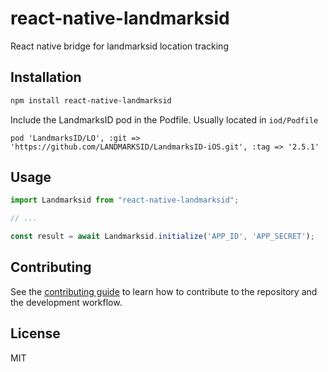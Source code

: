 # react-native-landmarksid

React native bridge for landmarksid location tracking

## Installation

```sh
npm install react-native-landmarksid
```

Include the LandmarksID pod in the Podfile. Usually located in `iod/Podfile`
```
pod 'LandmarksID/LO', :git => 'https://github.com/LANDMARKSID/LandmarksID-iOS.git', :tag => '2.5.1'
```

## Usage

```js
import Landmarksid from "react-native-landmarksid";

// ...

const result = await Landmarksid.initialize('APP_ID', 'APP_SECRET');
```

## Contributing

See the [contributing guide](CONTRIBUTING.md) to learn how to contribute to the repository and the development workflow.

## License

MIT
